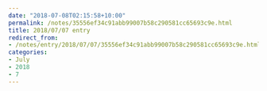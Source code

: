 ```yaml
---
date: "2018-07-08T02:15:58+10:00"
permalink: /notes/35556ef34c91abb99007b58c290581cc65693c9e.html
title: 2018/07/07 entry
redirect_from:
- /notes/entry/2018/07/07/35556ef34c91abb99007b58c290581cc65693c9e.html
categories:
- July
- 2018
- 7
---
```


